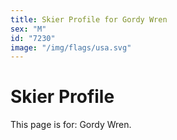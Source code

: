 ```yaml
---
title: Skier Profile for Gordy Wren
sex: "M"
id: "7230"
image: "/img/flags/usa.svg" 
---
```


# Skier Profile

This page is for: Gordy Wren.
    